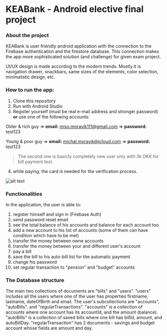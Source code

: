 # KEABank - Android elective final project
### About the project
KEABank is user friendly android application with the connection to the Firebase authentication and the firestore database. This connection makes the app more sophisticated solution (and challenge) for given exam project. 

UI/UX design is made according to the modern trends. Mostly it is navigation drawer, snackbars, same sizes of the elements, color selection, minimalistic design, etc.

### How to run the app:
1. Clone this repository
2. Run with Android Studio
3. Register yourself (must be real e-mail address and stronger password) **or** use one of the following accounts:

Older & rich guy => **email:** miso.moravik111@gmail.com => **password:** test123

Young & poor guy => **email:** michal.moravik@icloud.com => **password:** test123

>The second one is basicly completely new user only with 3k DKK for bill payment test.

4. while paying, the card is needed for the verification process. 

![alt text](https://i.imgur.com/X9vvq1i.png)

### Functionalities
In the application, the user is able to:
1. register himself and sign in (Firebase Auth)
2. send password reset email
3. see the total balance of his accounts and balance for each account too
4. add a new account to his list of accounts (some of them can have condition which have to be met)
5. transfer the money between owne accounts
6. transfer the money between your and different user's account
7. pay a bill
8. save the bill to his auto-bill list for the automatic payment
9. change his password
10. set regular transaction to "pension" and "budget" accounts

### The Database structure
The main two collections of documents are "bills" and "users".  "users" includes all the users where one of the user has properties firstname, lastname, dateOfBirth and email. The user's subcollections are "accounts", "autoBills", and "regularTransactions". "accounts" is a collection of accounts where one account has its accountId, and the amount (balance). "autoBills" is a collection of saved bills where one bill has billId, amount, and autoBillDay. "regularTransaction" has 2 documents - savings and budget account whose fields are amount and day.
